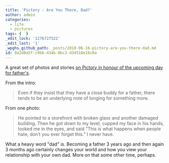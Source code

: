 ```yaml
---
title: 'Pictory - Are You There, Dad?'
author: admin
categories:
  - life
  - pictures
tags: {  }
_edit_lock: '1276727522'
_edit_last: '1'
_wpghs_github_path: _posts/2010-06-16-pictory-are-you-there-dad.md
id: 0a2d8a5f-c9bb-434b-8bc2-d34518e16c0a
---
```

<p>A great set of photos and stories <a href="http://www.pictorymag.com/showcases/are-you-there-dad/">on Pictory in honour of the upcoming day for father's</a>.</p>
<p>From the intro:</p>
<blockquote><p>Even if they insist that they have a close buddy for a father, there tends to be an underlying note of longing for something more.</p></blockquote>
<p>From one photo:</p>
<blockquote><p>He pointed to a storefront with broken glass and another damaged building. Then he got down to my level, cupped my face in his hands, looked me in the eyes, and said “This is what happens when people hate, don’t you ever forget this.” I never have. </p></blockquote>
<p>What a heavy word "dad" is.  Becoming a father 3 years ago and then again 3 months ago certainly changes your world and how you view your relationship with your own dad.  More on that some other time, perhaps.</p>
